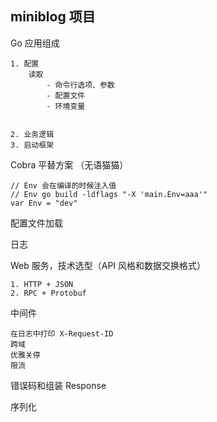 ## miniblog 项目


Go 应用组成

    1. 配置
        读取
            - 命令行选项、参数
            - 配置文件
            - 环境变量
            

    2. 业务逻辑
    3. 启动框架


Cobra 平替方案 （无语猫猫）

    // Env 会在编译的时候注入值
    // Env go build -ldflags "-X 'main.Env=aaa'"
    var Env = "dev"


配置文件加载

日志

Web 服务，技术选型（API 风格和数据交换格式）

    1. HTTP + JSON
    2. RPC + Protobuf


中间件

    在日志中打印 X-Request-ID
    跨域
    优雅关停
    限流


错误码和组装 Response

序列化


